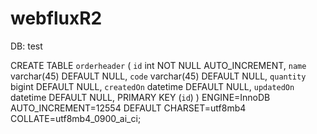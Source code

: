 # webfluxR2

DB: test

CREATE TABLE `orderheader` (
  `id` int NOT NULL AUTO_INCREMENT,
  `name` varchar(45) DEFAULT NULL,
  `code` varchar(45) DEFAULT NULL,
  `quantity` bigint DEFAULT NULL,
  `createdOn` datetime DEFAULT NULL,
  `updatedOn` datetime DEFAULT NULL,
  PRIMARY KEY (`id`)
) ENGINE=InnoDB AUTO_INCREMENT=12554 DEFAULT CHARSET=utf8mb4 COLLATE=utf8mb4_0900_ai_ci;
